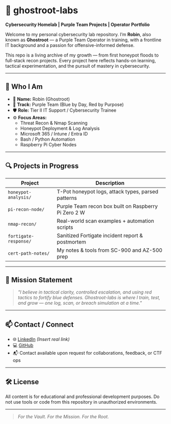 # 👾 ghostroot-labs

**Cybersecurity Homelab | Purple Team Projects | Operator Portfolio**

Welcome to my personal cybersecurity lab repository. I’m **Robin**, also known as **Ghostroot** — a Purple Team Operator in training, with a frontline IT background and a passion for offensive-informed defense.

This repo is a living archive of my growth — from first honeypot floods to full-stack recon projects. Every project here reflects hands-on learning, tactical experimentation, and the pursuit of mastery in cybersecurity.

---

## 🧠 Who I Am

- 👤 **Name:** Robin (Ghostroot)
- 🎯 **Track:** Purple Team (Blue by Day, Red by Purpose)
- 🛡️ **Role:** Tier II IT Support / Cybersecurity Trainee
- ⚙️ **Focus Areas:**  
  - Threat Recon & Nmap Scanning  
  - Honeypot Deployment & Log Analysis  
  - Microsoft 365 / Intune / Entra ID  
  - Bash / Python Automation  
  - Raspberry Pi Cyber Nodes

---

## 🔍 Projects in Progress

| Project | Description |
|--------|-------------|
| `honeypot-analysis/` | T-Pot honeypot logs, attack types, parsed patterns |
| `pi-recon-node/`     | Purple Team recon box built on Raspberry Pi Zero 2 W |
| `nmap-recon/`        | Real-world scan examples + automation scripts |
| `fortigate-response/` | Sanitized Fortigate incident report & postmortem |
| `cert-path-notes/`   | My notes & tools from SC-900 and AZ-500 prep |

---

## 🧭 Mission Statement

> *"I believe in tactical clarity, controlled escalation, and using red tactics to fortify blue defenses. Ghostroot-labs is where I train, test, and grow — one log, scan, or breach simulation at a time."*

---

## 📫 Contact / Connect

- 🌐 [LinkedIn](https://www.linkedin.com/in/yourprofile) *(Insert real link)*
- 💻 [GitHub](https://github.com/yourgithubusername)
- 📬 Contact available upon request for collaborations, feedback, or CTF ops

---

## 🛠️ License

All content is for educational and professional development purposes. Do not use tools or code from this repository in unauthorized environments.

---

> *For the Vault. For the Mission. For the Root.*

